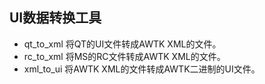 ## UI数据转换工具

* qt\_to\_xml 将QT的UI文件转成AWTK XML的文件。
* rc\_to\_xml 将MS的RC文件转成AWTK XML的文件。
* xml\_to\_ui 将AWTK XML的文件转成AWTK二进制的UI文件。
